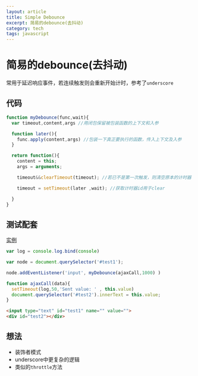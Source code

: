 ```yaml
---
layout: article
title: Simple Debounce
excerpt: 简易的debounce(去抖动)
category: tech
tags: javascript
---
```


# 简易的debounce(去抖动)
常用于延迟响应事件，若连续触发则会重新开始计时，参考了`underscore`

## 代码

```javascript
function myDebounce(func,wait){
  var timeout,content,args //用闭包保留被包装函数的上下文和入参

  function later(){
    func.apply(content,args) //包装一下真正要执行的函数，传入上下文及入参
  }

  return function(){
    content = this;
    args = arguments;

    timeout&&clearTimeout(timeout); //若已不是第一次触发，则清空原本的计时器

    timeout = setTimeout(later ,wait); //获取计时器id用于clear

  }
}
```

## 测试配套

[实例](https://jsfiddle.net/naixy28/agtuv1an/)

```javascript
var log = console.log.bind(console)

var node = document.querySelector('#test1');

node.addEventListener('input', myDebounce(ajaxCall,1000) )

function ajaxCall(data){
  setTimeout(log,50,'Sent value: ' , this.value)
  document.querySelector('#test2').innerText = this.value;
}
```

```html
<input type="text" id="test1" name="" value="">
<div id="test2"></div>
```

## 想法
- 装饰者模式
- underscore中更复杂的逻辑
- 类似的`throttle`方法
